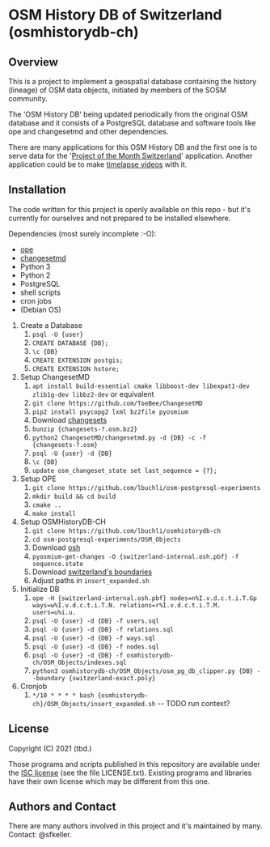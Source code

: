 # OSM History DB of Switzerland (osmhistorydb-ch)

## Overview
This is a project to implement a geospatial database containing the history (lineage) of OSM data objects, initiated by members of the SOSM community. 

The 'OSM History DB' being updated periodically from the original OSM database and it consists of a PostgreSQL database and software tools like ope and changesetmd and other dependencies.

There are many applications for this OSM History DB and the first one is to serve data for the '[Project of the Month Switzerland](https://wiki.openstreetmap.org/wiki/DE:Project_of_the_month_Switzerland)' application. Another application could be to make [timelapse videos](https://wiki.openstreetmap.org/wiki/Timelapse_videos) with it.


## Installation

The code written for this project is openly available on this repo - but it's currently for ourselves and not prepared to be installed elsewhere.  

Dependencies (most surely incomplete :-O):
- [ope](https://github.com/osmcode/osm-postgresql-experiments/)
- [changesetmd](https://github.com/ToeBee/ChangesetMD)
- Python 3
- Python 2
- PostgreSQL
- shell scripts 
- cron jobs
- (Debian OS)

1. Create a Database
   1. `psql -U {user}`
   2. `CREATE DATABASE {DB};`
   3. `\c {DB}`
   4. `CREATE EXTENSION postgis;`
   5. `CREATE EXTENSION hstore;`
2. Setup ChangesetMD
   1. `apt install build-essential cmake libboost-dev libexpat1-dev zlib1g-dev libbz2-dev` or equivalent
   2. `git clone https://github.com/ToeBee/ChangesetMD`
   3. `pip2 install psycopg2 lxml bz2file pyosmium`
   4. Download [changesets](https://planet.osm.org/planet/changesets-latest.osm.bz2)
   5. `bunzip {changesets-?.osm.bz2}`
   6. `python2 ChangesetMD/changesetmd.py -d {DB} -c -f {changesets-?.osm}`
   7. `psql -U {user} -d {DB}`
   8. `\c {DB}`
   9. `update osm_changeset_state set last_sequence = {?};`
3. Setup OPE
   1. `git clone https://github.com/lbuchli/osm-postgresql-experiments`
   2. `mkdir build && cd build`
   3. `cmake ..`
   4. `make install`
4. Setup OSMHistoryDB-CH
   1. `git clone https://github.com/lbuchli/osmhistorydb-ch`
   2. `cd osm-postgresql-experiments/OSM_Objects`
   3. Download [osh](https://osm-internal.download.geofabrik.de/europe/switzerland-internal.osh.pbf)
   4. `pyosmium-get-changes -O {switzerland-internal.osh.pbf} -f sequence.state`
   5. Download [switzerland's boundaries](https://planet.osm.ch/switzerland-exact.poly)
   5. Adjust paths in `insert_expanded.sh`
5. Initialize DB
   1. `ope -H {switzerland-internal.osh.pbf} nodes=n%I.v.d.c.t.i.T.Gp ways=w%I.v.d.c.t.i.T.N. relations=r%I.v.d.c.t.i.T.M. users=u%i.u.`
   2. `psql -U {user} -d {DB} -f users.sql`
   3. `psql -U {user} -d {DB} -f relations.sql`
   4. `psql -U {user} -d {DB} -f ways.sql`
   5. `psql -U {user} -d {DB} -f nodes.sql`
   6. `psql -U {user} -d {DB} -f osmhistorydb-ch/OSM_Objects/indexes.sql`
   7. `python3 osmhistorydb-ch/OSM_Objects/osm_pg_db_clipper.py {DB} --boundary {switzerland-exact.poly}`
6. Cronjob
   1. `*/10 * * * * bash {osmhistorydb-ch}/OSM_Objects/insert_expanded.sh` -- TODO run context?




## License

Copyright (C) 2021 (tbd.)

Those programs and scripts published in this repository are available under the [ISC license](https://en.wikipedia.org/wiki/ISC_license) (see the file LICENSE.txt). 
Existing programs and libraries have their own license which may be different from this one.


## Authors and Contact

There are many authors involved in this project and it's maintained by many. Contact: @sfkeller.
